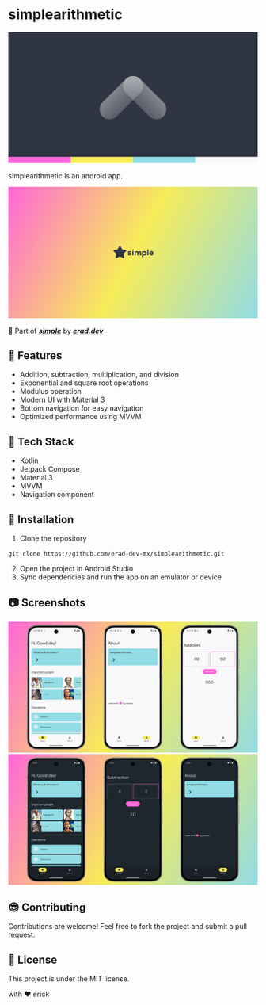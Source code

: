 # simplearithmetic

![simplearithmetic](assets/main.png)

simplearithmetic is an android app.

![simple](assets/simple.png)

:rocket: Part of __*[simple](https://erad.dev/simple.html)*__ by __*[erad.dev](https://erad.dev/)*__

## :eyes: Features

- Addition, subtraction, multiplication, and division
- Exponential and square root operations
- Modulus operation
- Modern UI with Material 3
- Bottom navigation for easy navigation
- Optimized performance using MVVM

## :hammer: Tech Stack

- Kotlin
- Jetpack Compose
- Material 3
- MVVM
- Navigation component

## :running: Installation

1. Clone the repository
```
git clone https://github.com/erad-dev-mx/simplearithmetic.git
```
2. Open the project in Android Studio
3. Sync dependencies and run the app on an emulator or device

## :camera: Screenshots
![Dark Theme](assets/img1.png)
![Light Theme](assets/img2.png)

## :sunglasses: Contributing

Contributions are welcome! Feel free to fork the project and submit a pull request.

## :scroll: License
This project is under the MIT license.

with :heart: erick


